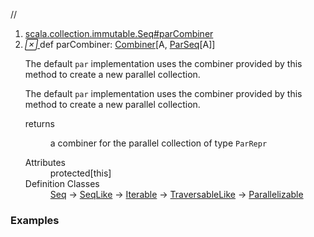 //
<ol>
<li><a href="https://www.scala-lang.org/api/2.12.3/scala/collection/immutable/List.html#parCombiner:scala.collection.parallel.Combiner[A,scala.collection.parallel.immutable.ParSeq[A]]">scala.collection.immutable.Seq#parCombiner</a></li>
<li name="scala.collection.immutable.Seq#parCombiner" visbl="prt" class="indented0 " data-isabs="false" fullcomment="yes" group="Ungrouped"> <a id="parCombiner:scala.collection.parallel.Combiner[A,scala.collection.parallel.immutable.ParSeq[A]]"></a><a id="parCombiner:Combiner[A,ParSeq[A]]"></a> <span class="permalink"> <a href="../../../scala/collection/immutable/List.html#parCombiner:scala.collection.parallel.Combiner[A,scala.collection.parallel.immutable.ParSeq[A]]" title="Permalink"> <i class="material-icons"></i> </a> </span> <span class="modifier_kind"> <span class="modifier"></span> <span class="kind">def</span> </span> <span class="symbol"> <span class="name">parCombiner</span><span class="result">: <a href="../parallel/Combiner.html" class="extype" name="scala.collection.parallel.Combiner">Combiner</a>[<span class="extype" name="scala.collection.immutable.List.A">A</span>, <a href="../parallel/immutable/ParSeq.html" class="extype" name="scala.collection.parallel.immutable.ParSeq">ParSeq</a>[<span class="extype" name="scala.collection.immutable.List.A">A</span>]]</span> </span> <p class="shortcomment cmt">The default <code>par</code> implementation uses the combiner provided by this method to create a new parallel collection.</p>
 <div class="fullcomment">
  <div class="comment cmt">
   <p>The default <code>par</code> implementation uses the combiner provided by this method to create a new parallel collection. </p>
  </div>
  <dl class="paramcmts block">
   <dt>
    returns
   </dt>
   <dd class="cmt">
    <p>a combiner for the parallel collection of type <code>ParRepr</code></p>
   </dd>
  </dl>
  <dl class="attributes block"> 
   <dt>
    Attributes
   </dt>
   <dd>
    protected[this] 
   </dd>
   <dt>
    Definition Classes
   </dt>
   <dd>
    <a href="Seq.html" class="extype" name="scala.collection.immutable.Seq">Seq</a> → 
    <a href="../SeqLike.html" class="extype" name="scala.collection.SeqLike">SeqLike</a> → 
    <a href="Iterable.html" class="extype" name="scala.collection.immutable.Iterable">Iterable</a> → 
    <a href="../TraversableLike.html" class="extype" name="scala.collection.TraversableLike">TraversableLike</a> → 
    <a href="../Parallelizable.html" class="extype" name="scala.collection.Parallelizable">Parallelizable</a>
   </dd>
  </dl>
 </div> </li>
        </ol>


### Examples



